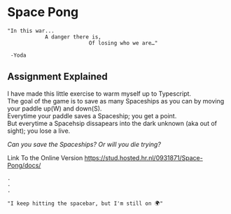 # Space Pong
```
"In this war...
            A danger there is,
                          Of losing who we are…"
                   
 -Yoda
 ``` 
## Assignment Explained
I have made this little exercise to warm myself up to Typescript. <br>
The goal of the game is to save as many Spaceships as you can by moving your paddle up(W) and down(S). <br>
Everytime your paddle saves a Spaceship; you get a point.<br>
But everytime a Spacehsip dissapears into the dark unknown (aka out of sight); you lose a live.<br>

_Can you save the Spaceships? Or will you die trying?<br>_

Link To the Online Version
https://stud.hosted.hr.nl/0931871/Space-Pong/docs/
```
.
.
.

"I keep hitting the spacebar, but I'm still on 🌍"
```
